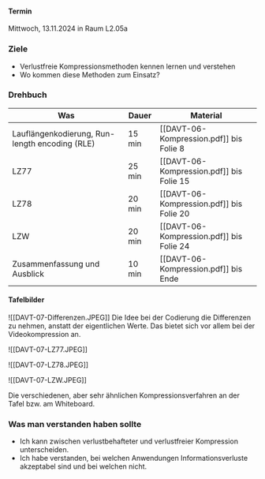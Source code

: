 #### Termin

Mittwoch, 13.11.2024 in Raum L2.05a

### Ziele

- Verlustfreie Kompressionsmethoden kennen lernen und verstehen
- Wo kommen diese Methoden zum Einsatz?


### Drehbuch

| Was                                            | Dauer  | Material                                 |
| ---------------------------------------------- | ------ | ---------------------------------------- |
| Lauflängenkodierung, Run-length encoding (RLE) | 15 min | [[DAVT-06-Kompression.pdf]] bis Folie 8  |
| LZ77                                           | 25 min | [[DAVT-06-Kompression.pdf]] bis Folie 15 |
| LZ78                                           | 20 min | [[DAVT-06-Kompression.pdf]] bis Folie 20 |
| LZW                                            | 20 min | [[DAVT-06-Kompression.pdf]] bis Folie 24 |
| Zusammenfassung und Ausblick                   | 10 min | [[DAVT-06-Kompression.pdf]] bis Ende     |

#### Tafelbilder

![[DAVT-07-Differenzen.JPEG]]
Die Idee bei der Codierung die Differenzen zu nehmen, anstatt der eigentlichen Werte. Das bietet sich vor allem bei der Videokompression an.

![[DAVT-07-LZ77.JPEG]]

![[DAVT-07-LZ78.JPEG]]

![[DAVT-07-LZW.JPEG]]

Die verschiedenen, aber sehr ähnlichen Kompressionsverfahren an der Tafel bzw. am Whiteboard.

### Was man verstanden haben sollte
- Ich kann zwischen verlustbehafteter und verlustfreier Kompression unterscheiden.
- Ich habe verstanden, bei welchen Anwendungen Informationsverluste akzeptabel sind und bei welchen nicht.